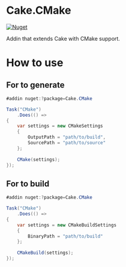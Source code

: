 # Cake.CMake
[![Nuget](https://img.shields.io/nuget/v/Cake.CMake.svg)](https://www.nuget.org/packages/Cake.CMake)

Addin that extends Cake with CMake support.

# How to use

## For to generate 
```csharp
#addin nuget:?package=Cake.CMake

Task("CMake")
    .Does(() =>
{
    var settings = new CMakeSettings
    {
        OutputPath = "path/to/build",
        SourcePath = "path/to/source"
    };
    
    CMake(settings);
});

```
## For to build 
```csharp
#addin nuget:?package=Cake.CMake

Task("CMake")
    .Does(() =>
{
    var settings = new CMakeBuildSettings
    {
        BinaryPath = "path/to/build"
    };
    
    CMakeBuild(settings);
});

```
